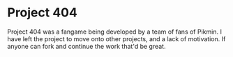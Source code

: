 # Project 404
Project 404 was a fangame being developed by a team of fans of Pikmin.
I have left the project to move onto other projects, and a lack of motivation.
If anyone can fork and continue the work that'd be great.
